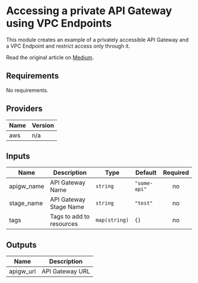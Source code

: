 # Accessing a private API Gateway using VPC Endpoints

This module creates an example of a privately accessible API Gateway and a VPC Endpoint and restrict access
only through it.

Read the original article on [Medium](https://medium.com/@ilia.lazebnik/simplifying-aws-private-api-gateway-vpc-endpoint-association-with-terraform-b379a247afbf).

<!-- BEGINNING OF PRE-COMMIT-TERRAFORM DOCS HOOK -->
## Requirements

No requirements.

## Providers

| Name | Version |
|------|---------|
| aws | n/a |

## Inputs

| Name | Description | Type | Default | Required |
|------|-------------|------|---------|:--------:|
| apigw\_name | API Gateway Name | `string` | `"some-api"` | no |
| stage\_name | API Gateway Stage Name | `string` | `"test"` | no |
| tags | Tags to add to resources | `map(string)` | `{}` | no |

## Outputs

| Name | Description |
|------|-------------|
| apigw\_url | API Gateway URL |

<!-- END OF PRE-COMMIT-TERRAFORM DOCS HOOK -->